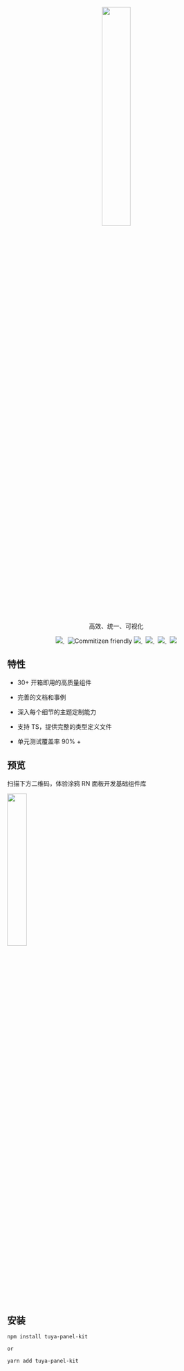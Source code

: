<center><p align="center"><img src="https://images.tuyacn.com/rms-static/dc225080-25a5-11eb-8913-b53cc9e03c9c-1605267985800.png?tyName=tuya.png" width="36%" height="36%" /></p></center>

<center><p align="center">高效、统一、可视化</p></center>

<center><p align="center">
  <a href="https://www.npmjs.com/package/tuya-panel-kit" target="_blank">
    <img src="https://img.shields.io/npm/v/tuya-panel-kit/latest.svg" />
  </a>&nbsp;
  <img alt="Commitizen friendly" src="https://img.shields.io/github/license/TuyaInc/tuya-panel-kit.svg" />
  <a href="http://commitizen.github.io/cz-cli/" target="_blank">
    <img src="https://img.shields.io/badge/commitizen-friendly-brightgreen.svg?maxAge=2592000" />
  </a>&nbsp;
  <a href="https://conventionalcommits.org" target="_blank">
    <img src="https://img.shields.io/badge/Conventional%20Commits-1.0.0-brightgreen.svg?maxAge=2592000" />
  </a>&nbsp;
  <a href="https://codecov.io/gh/TuyaInc/tuya-panel-kit" target="_blank">
    <img src="https://codecov.io/gh/TuyaInc/tuya-panel-kit/branch/develop_2.0/graph/badge.svg" />
  </a>&nbsp;
  <img src="https://github.com/TuyaInc/tuya-panel-kit/workflows/Lint%20Code/badge.svg" />
</p>
</center>

## 特性

- 30+ 开箱即用的高质量组件

- 完善的文档和事例

- 深入每个细节的主题定制能力

- 支持 TS，提供完整的类型定义文件

- 单元测试覆盖率 90% +

## 预览

扫描下方二维码，体验涂鸦 RN 面板开发基础组件库

 <img src="https://images.tuyacn.com/rms-static/6186c8f0-1d04-11eb-8913-b53cc9e03c9c-1604319021823.png?tyName=comom.png" width="30%" height="30%" />

## 安装

```shell
npm install tuya-panel-kit

or

yarn add tuya-panel-kit
```
